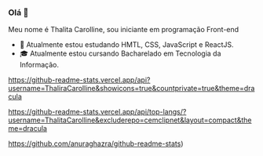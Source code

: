 ### Olá 👋

Meu nome é Thalita Carolline, sou iniciante em programação Front-end


- 🌱 Atualmente estou estudando HMTL, CSS, JavaScript e ReactJS.
- 🎓 Atualmente estou cursando Bacharelado em Tecnologia da Informação.




https://github-readme-stats.vercel.app/api?username=ThaliraCarolline&showicons=true&countprivate=true&theme=dracula

https://github-readme-stats.vercel.app/api/top-langs/?username=ThalitaCarolline&excluderepo=cemclipnet&layout=compact&theme=dracula 

https://github.com/anuraghazra/github-readme-stats)
